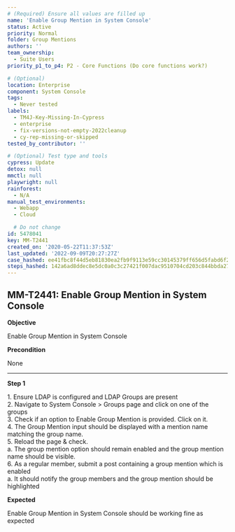 ```yaml
---
# (Required) Ensure all values are filled up
name: 'Enable Group Mention in System Console'
status: Active
priority: Normal
folder: Group Mentions
authors: ''
team_ownership:
  - Suite Users
priority_p1_to_p4: P2 - Core Functions (Do core functions work?)

# (Optional)
location: Enterprise
component: System Console
tags:
  - Never tested
labels:
  - TM4J-Key-Missing-In-Cypress
  - enterprise
  - fix-versions-not-empty-2022cleanup
  - cy-rep-missing-or-skipped
tested_by_contributor: ''

# (Optional) Test type and tools
cypress: Update
detox: null
mmctl: null
playwright: null
rainforest:
  - N/A
manual_test_environments:
  - Webapp
  - Cloud

  # Do not change
id: 5478041
key: MM-T2441
created_on: '2020-05-22T11:37:53Z'
last_updated: '2022-09-09T20:27:27Z'
case_hashed: ee41fbc8f44d5eb81830ea2fb9f9113e59cc30145379ff656d5fabd6f20377728a062d071194a72cc34e9b4b20287fbf
steps_hashed: 142a6ad8ddec8e5dc0a0c3c27421f007dac9510704cd203c844bbda274becf21072e9905d007f1d99540833dc5917e45
---
```


<!-- (Auto-generated) Based on frontmatter's "key" and "name" -->

## MM-T2441: Enable Group Mention in System Console

**Objective**

Enable Group Mention in System Console

**Precondition**

None

---

**Step 1**

1\. Ensure LDAP is configured and LDAP Groups are present\
2\. Navigate to System Console > Groups page and click on one of the groups\
3\. Check if an option to Enable Group Mention is provided. Click on it.\
4\. The Group Mention input should be displayed with a mention name matching the group name.\
5\. Reload the page & check.\
a. The group mention option should remain enabled and the group mention name should be visible.\
6\. As a regular member, submit a post containing a group mention which is enabled\
a. It should notify the group members and the group mention should be highlighted

**Expected**

Enable Group Mention in System Console should be working fine as expected
